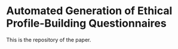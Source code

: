 # Automated Generation of Ethical Profile-Building Questionnaires


This is the repository of the paper.
